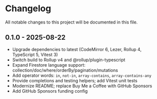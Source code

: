# Changelog

All notable changes to this project will be documented in this file.

## 0.1.0 - 2025-08-22

- Upgrade dependencies to latest (CodeMirror 6, Lezer, Rollup 4, TypeScript 5, Vitest 3)
- Switch build to Rollup v4 and @rollup/plugin-typescript
- Expand Firestore language support: collection/doc/where/orderBy/pagination/mutations
- Add operator words: `in`, `not-in`, `array-contains`, `array-contains-any`
- Provide completions and testing helpers; add Vitest unit tests
- Modernize README; replace Buy Me a Coffee with GitHub Sponsors
- Add GitHub Sponsors funding config